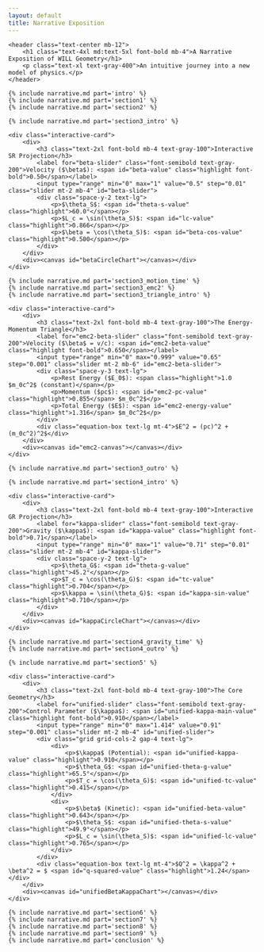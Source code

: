 ```yaml
---
layout: default
title: Narrative Exposition
---
```


<style>
    /* Styles for interactive cards, sliders, and text formatting.
      FIX: Added 'white-space: normal' and 'word-wrap: break-word' to p, li elements
      to fix the unreadable blocky text issue.
    */
    .interactive-card {
        background-color: #1f2937;
        border: 1px solid #374151;
        border-radius: 0.75rem;
        padding: 1.5rem;
        margin: 2rem 0;
        display: grid;
        grid-template-columns: 1fr;
        gap: 1.5rem;
        align-items: center;
    }
    @media (min-width: 768px) {
        .interactive-card {
            grid-template-columns: 1fr 1fr;
        }
    }

    /* Text formatting fix */
    main p, main li {
        white-space: normal !important;
        word-wrap: break-word !important;
        line-height: 1.75;
    }

    .highlight { color: #6ee7b7; }
    .slider {
        width: 100%;
        -webkit-appearance: none;
        height: 8px;
        background: #4b5563;
        border-radius: 5px;
        outline: none;
    }
    .slider::-webkit-slider-thumb {
        -webkit-appearance: none;
        appearance: none;
        width: 20px;
        height: 20px;
        background: #60a5fa;
        cursor: pointer;
        border-radius: 50%;
    }
    .slider::-moz-range-thumb {
        width: 20px;
        height: 20px;
        background: #60a5fa;
        cursor: pointer;
        border-radius: 50%;
    }
    .equation-box {
        background-color: #111827;
        padding: 0.75rem 1rem;
        border-radius: 0.5rem;
        margin-top: 1rem;
        text-align: center;
        font-family: monospace;
    }
</style>

<main class="max-w-4xl mx-auto p-4 sm:p-6 lg:p-8">

    <header class="text-center mb-12">
        <h1 class="text-4xl md:text-5xl font-bold mb-4">A Narrative Exposition of WILL Geometry</h1>
        <p class="text-xl text-gray-400">An intuitive journey into a new model of physics.</p>
    </header>

    {% include narrative.md part='intro' %}
    {% include narrative.md part='section1' %}
    {% include narrative.md part='section2' %}
    
    {% include narrative.md part='section3_intro' %}

    <div class="interactive-card">
        <div>
            <h3 class="text-2xl font-bold mb-4 text-gray-100">Interactive SR Projection</h3>
            <label for="beta-slider" class="font-semibold text-gray-200">Velocity ($\beta$): <span id="beta-value" class="highlight font-bold">0.50</span></label>
            <input type="range" min="0" max="1" value="0.5" step="0.01" class="slider mt-2 mb-4" id="beta-slider">
            <div class="space-y-2 text-lg">
                <p>$\theta_S$: <span id="theta-s-value" class="highlight">60.0°</span></p>
                <p>$L_c = \sin(\theta_S)$: <span id="lc-value" class="highlight">0.866</span></p>
                <p>$\beta = \cos(\theta_S)$: <span id="beta-cos-value" class="highlight">0.500</span></p>
            </div>
        </div>
        <div><canvas id="betaCircleChart"></canvas></div>
    </div>

    {% include narrative.md part='section3_motion_time' %}
    {% include narrative.md part='section3_emc2' %}
    {% include narrative.md part='section3_triangle_intro' %}

    <div class="interactive-card">
        <div>
            <h3 class="text-2xl font-bold mb-4 text-gray-100">The Energy-Momentum Triangle</h3>
            <label for="emc2-beta-slider" class="font-semibold text-gray-200">Velocity ($\beta$ = v/c): <span id="emc2-beta-value" class="highlight font-bold">0.650</span></label>
            <input type="range" min="0" max="0.999" value="0.65" step="0.001" class="slider mt-2 mb-6" id="emc2-beta-slider">
            <div class="space-y-3 text-lg">
                <p>Rest Energy ($E_0$): <span class="highlight">1.0 $m_0c^2$ (constant)</span></p>
                <p>Momentum ($pc$): <span id="emc2-pc-value" class="highlight">0.855</span> $m_0c^2$</p>
                <p>Total Energy ($E$): <span id="emc2-energy-value" class="highlight">1.316</span> $m_0c^2$</p>
            </div>
            <div class="equation-box text-lg mt-4">$E^2 = (pc)^2 + (m_0c^2)^2$</div>
        </div>
        <div><canvas id="emc2-canvas"></canvas></div>
    </div>

    {% include narrative.md part='section3_outro' %}

    {% include narrative.md part='section4_intro' %}

    <div class="interactive-card">
        <div>
            <h3 class="text-2xl font-bold mb-4 text-gray-100">Interactive GR Projection</h3>
            <label for="kappa-slider" class="font-semibold text-gray-200">Gravity ($\kappa$): <span id="kappa-value" class="highlight font-bold">0.71</span></label>
            <input type="range" min="0" max="1" value="0.71" step="0.01" class="slider mt-2 mb-4" id="kappa-slider">
            <div class="space-y-2 text-lg">
                <p>$\theta_G$: <span id="theta-g-value" class="highlight">45.2°</span></p>
                <p>$T_c = \cos(\theta_G)$: <span id="tc-value" class="highlight">0.704</span></p>
                <p>$\kappa = \sin(\theta_G)$: <span id="kappa-sin-value" class="highlight">0.710</span></p>
            </div>
        </div>
        <div><canvas id="kappaCircleChart"></canvas></div>
    </div>

    {% include narrative.md part='section4_gravity_time' %}
    {% include narrative.md part='section4_outro' %}

    {% include narrative.md part='section5' %}

    <div class="interactive-card">
        <div>
            <h3 class="text-2xl font-bold mb-4 text-gray-100">The Core Geometry</h3>
            <label for="unified-slider" class="font-semibold text-gray-200">Control Parameter ($\kappa$): <span id="unified-kappa-main-value" class="highlight font-bold">0.910</span></label>
            <input type="range" min="0" max="1.414" value="0.91" step="0.001" class="slider mt-2 mb-4" id="unified-slider">
            <div class="grid grid-cols-2 gap-4 text-lg">
                <div>
                    <p>$\kappa$ (Potential): <span id="unified-kappa-value" class="highlight">0.910</span></p>
                    <p>$\theta_G$: <span id="unified-theta-g-value" class="highlight">65.5°</span></p>
                    <p>$T_c = \cos(\theta_G)$: <span id="unified-tc-value" class="highlight">0.415</span></p>
                </div>
                <div>
                    <p>$\beta$ (Kinetic): <span id="unified-beta-value" class="highlight">0.643</span></p>
                    <p>$\theta_S$: <span id="unified-theta-s-value" class="highlight">49.9°</span></p>
                    <p>$L_c = \sin(\theta_S)$: <span id="unified-lc-value" class="highlight">0.765</span></p>
                </div>
            </div>
            <div class="equation-box text-lg mt-4">$Q^2 = \kappa^2 + \beta^2 = $ <span id="q-squared-value" class="highlight">1.24</span></div>
        </div>
        <div><canvas id="unifiedBetaKappaChart"></canvas></div>
    </div>
    
    {% include narrative.md part='section6' %}
    {% include narrative.md part='section7' %}
    {% include narrative.md part='section8' %}
    {% include narrative.md part='section9' %}
    {% include narrative.md part='conclusion' %}

</main>

<script src="{{ '/assets/js/will-charts.js' | relative_url }}"></script>
